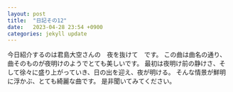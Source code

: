 ```yaml
---
layout: post
title:  "日記その12"
date:   2023-04-28 23:54 +0900
categories: jekyll update
---
```


今日紹介するのは君島大空さんの　夜を抜けて　です。
この曲は曲名の通り、曲そのものが夜明けのようでとても美しいです。
最初は夜明け前の静けさ、そして徐々に盛り上がっていき、日の出を迎え、夜が明ける。
そんな情景が鮮明に浮かぶ、とても綺麗な曲です。
是非聞いてみてください。

[jekyll-docs]: https://jekyllrb.com/docs/home
[jekyll-gh]:   https://github.com/jekyll/jekyll
[jekyll-talk]: https://talk.jekyllrb.com/